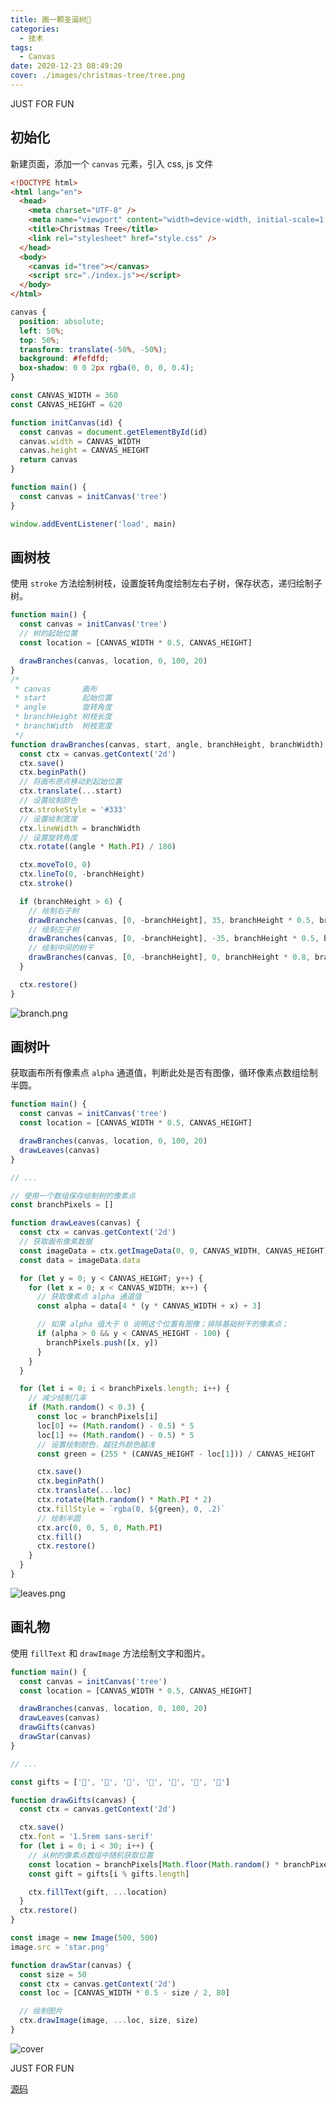 ```yaml
---
title: 画一颗圣诞树🎄
categories:
  - 技术
tags:
  - Canvas
date: 2020-12-23 08:49:20
cover: ./images/christmas-tree/tree.png
---
```


JUST FOR FUN

<!--more-->


## 初始化

新建页面，添加一个 `canvas` 元素，引入 css, js 文件

```html
<!DOCTYPE html>
<html lang="en">
  <head>
    <meta charset="UTF-8" />
    <meta name="viewport" content="width=device-width, initial-scale=1.0" />
    <title>Christmas Tree</title>
    <link rel="stylesheet" href="style.css" />
  </head>
  <body>
    <canvas id="tree"></canvas>
    <script src="./index.js"></script>
  </body>
</html>

```

```css
canvas {
  position: absolute;
  left: 50%;
  top: 50%;
  transform: translate(-50%, -50%);
  background: #fefdfd;
  box-shadow: 0 0 2px rgba(0, 0, 0, 0.4);
}

```

```javascript
const CANVAS_WIDTH = 360
const CANVAS_HEIGHT = 620

function initCanvas(id) {
  const canvas = document.getElementById(id)
  canvas.width = CANVAS_WIDTH
  canvas.height = CANVAS_HEIGHT
  return canvas
}

function main() {
  const canvas = initCanvas('tree')
}

window.addEventListener('load', main)
```


## 画树枝

使用 `stroke` 方法绘制树枝，设置旋转角度绘制左右子树，保存状态，递归绘制子树。

```javascript
function main() {
  const canvas = initCanvas('tree')
  // 树的起始位置
  const location = [CANVAS_WIDTH * 0.5, CANVAS_HEIGHT]

  drawBranches(canvas, location, 0, 100, 20)
}
/*
 * canvas       画布
 * start        起始位置
 * angle        旋转角度
 * branchHeight 树枝长度
 * branchWidth  树枝宽度
 */
function drawBranches(canvas, start, angle, branchHeight, branchWidth) {
  const ctx = canvas.getContext('2d')
  ctx.save()
  ctx.beginPath()
  // 将画布原点移动到起始位置
  ctx.translate(...start)
  // 设置绘制颜色
  ctx.strokeStyle = '#333'
  // 设置绘制宽度
  ctx.lineWidth = branchWidth
  // 设置旋转角度
  ctx.rotate((angle * Math.PI) / 180)

  ctx.moveTo(0, 0)
  ctx.lineTo(0, -branchHeight)
  ctx.stroke()

  if (branchHeight > 6) {
    // 绘制右子树
    drawBranches(canvas, [0, -branchHeight], 35, branchHeight * 0.5, branchWidth * 0.7)
    // 绘制左子树
    drawBranches(canvas, [0, -branchHeight], -35, branchHeight * 0.5, branchWidth * 0.7)
    // 绘制中间的树干
    drawBranches(canvas, [0, -branchHeight], 0, branchHeight * 0.8, branchWidth * 0.7)
  }

  ctx.restore()
}

```

![branch.png](https://cdn.nlark.com/yuque/0/2020/png/224563/1608733907096-e7ccfbf1-8ad5-408d-a011-ce128ffef243.png#align=left&display=inline&height=660&margin=%5Bobject%20Object%5D&name=branch.png&originHeight=1320&originWidth=840&size=257047&status=done&style=none&width=420)

## 画树叶

获取画布所有像素点 `alpha` 通道值，判断此处是否有图像，循环像素点数组绘制半圆。

```javascript
function main() {
  const canvas = initCanvas('tree')
  const location = [CANVAS_WIDTH * 0.5, CANVAS_HEIGHT]

  drawBranches(canvas, location, 0, 100, 20)
  drawLeaves(canvas)
}

// ...

// 使用一个数组保存绘制树的像素点
const branchPixels = []

function drawLeaves(canvas) {
  const ctx = canvas.getContext('2d')
  // 获取画布像素数据
  const imageData = ctx.getImageData(0, 0, CANVAS_WIDTH, CANVAS_HEIGHT)
  const data = imageData.data

  for (let y = 0; y < CANVAS_HEIGHT; y++) {
    for (let x = 0; x < CANVAS_WIDTH; x++) {
      // 获取像素点 alpha 通道值
      const alpha = data[4 * (y * CANVAS_WIDTH + x) + 3]

      // 如果 alpha 值大于 0 说明这个位置有图像；排除基础树干的像素点；
      if (alpha > 0 && y < CANVAS_HEIGHT - 100) {
        branchPixels.push([x, y])
      }
    }
  }

  for (let i = 0; i < branchPixels.length; i++) {
    // 减少绘制几率
    if (Math.random() < 0.3) {
      const loc = branchPixels[i]
      loc[0] += (Math.random() - 0.5) * 5
      loc[1] += (Math.random() - 0.5) * 5
      // 设置绘制颜色，越往外颜色越浅
      const green = (255 * (CANVAS_HEIGHT - loc[1])) / CANVAS_HEIGHT

      ctx.save()
      ctx.beginPath()
      ctx.translate(...loc)
      ctx.rotate(Math.random() * Math.PI * 2)
      ctx.fillStyle = `rgba(0, ${green}, 0, .2)`
      // 绘制半圆
      ctx.arc(0, 0, 5, 0, Math.PI)
      ctx.fill()
      ctx.restore()
    }
  }
}
```

![leaves.png](https://cdn.nlark.com/yuque/0/2020/png/224563/1608734737527-08917a38-0a45-496d-9ec9-de9309fbfca0.png#align=left&display=inline&height=660&margin=%5Bobject%20Object%5D&name=leaves.png&originHeight=1320&originWidth=840&size=480606&status=done&style=none&width=420)

## 画礼物

使用 `fillText` 和 `drawImage` 方法绘制文字和图片。

```javascript
function main() {
  const canvas = initCanvas('tree')
  const location = [CANVAS_WIDTH * 0.5, CANVAS_HEIGHT]

  drawBranches(canvas, location, 0, 100, 20)
  drawLeaves(canvas)
  drawGifts(canvas)
  drawStar(canvas)
}

// ...

const gifts = ['🎁', '🍎', '🍭', '🍬', '🎈', '🧸', '🔔']

function drawGifts(canvas) {
  const ctx = canvas.getContext('2d')

  ctx.save()
  ctx.font = '1.5rem sans-serif'
  for (let i = 0; i < 30; i++) {
    // 从树的像素点数组中随机获取位置
    const location = branchPixels[Math.floor(Math.random() * branchPixels.length)]
    const gift = gifts[i % gifts.length]

    ctx.fillText(gift, ...location)
  }
  ctx.restore()
}

const image = new Image(500, 500)
image.src = 'star.png'

function drawStar(canvas) {
  const size = 50
  const ctx = canvas.getContext('2d')
  const loc = [CANVAS_WIDTH * 0.5 - size / 2, 80]

  // 绘制图片
  ctx.drawImage(image, ...loc, size, size)
}
```

![cover](./images/christmas-tree/tree.png)

JUST FOR FUN

[源码](https://github.com/xrr2016/christmas-tree)